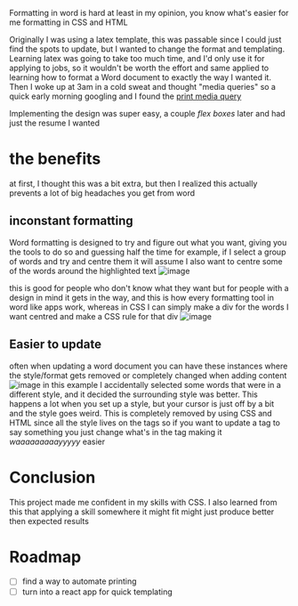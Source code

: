 Formatting in word is hard at least in my opinion, you know what's easier for me 
formatting in CSS and HTML 

Originally I was using a latex template, this was passable since 
I could just find the spots to update, but I wanted to change the format and templating. Learning latex
was going to take too much time, and I'd only use it for applying to jobs, so it wouldn't be worth the effort and 
same applied to learning how to format a Word document to exactly the way I wanted it.
Then I woke up at 3am in a cold sweat and thought "media queries" so a quick early morning googling and I found the 
[print media query](https://developer.mozilla.org/en-US/docs/Web/CSS/Paged_Media)

Implementing the design was super easy, a couple *flex boxes* later and had just the resume I wanted

# the benefits
at first, I thought this was a bit extra, but then I realized this actually prevents a lot of big headaches you get from word
## inconstant formatting 
Word formatting is designed to try and figure out what you want, giving you the tools to do so and guessing half the time 
for example, if I select a group of words and try and centre them it will assume I also want to centre some of the words around the highlighted text
![image](https://user-images.githubusercontent.com/54285948/209968943-088d5ae7-d082-43ca-8f80-602331414c82.png)

this is good for people who don't know what they want but for people with a design in mind it gets in the way, and this is how every formatting tool in 
word like apps work, whereas in CSS I can simply make a div for the words I want centred and make a CSS rule for that div
![image](https://user-images.githubusercontent.com/54285948/209969895-e000f890-5224-4a4e-86c8-9f4c0d68f152.png)

## Easier to update
often when updating a word document you can have these instances where the style/format gets removed or completely changed when adding content
![image](https://user-images.githubusercontent.com/54285948/209970743-4ee606dd-ba39-436b-8a6d-e1a49e74a4d2.png)
in this example I accidentally selected some words that were in a different style, and it decided the surrounding style was better. This happens a lot 
when you set up a style, but your cursor is just off by a bit and the style goes weird. This is completely removed by using CSS and HTML since all
the style lives on the tags so if you want to update a tag to say something you just change what's in the tag making it *waaaaaaaaayyyyy* easier

# Conclusion
This project made me confident in my skills with CSS. I also learned from this that applying a skill somewhere it might fit might just produce better 
then expected results 

# Roadmap
- [ ] find a way to automate printing 
- [ ] turn into a react app for quick templating 
